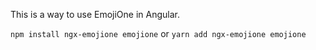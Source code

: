 This is a way to use EmojiOne in Angular.

`npm install ngx-emojione emojione` or `yarn add ngx-emojione emojione`
